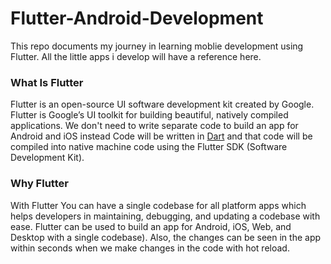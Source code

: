 # Flutter-Android-Development

This repo documents my journey in learning moblie development using Flutter. All the little apps i develop will have a reference here.

### What Is Flutter

Flutter is an open-source UI software development kit created by Google.  Flutter is Google’s UI toolkit for building beautiful, natively compiled applications. We don't need to write separate code to build an app for Android and iOS instead Code will be written in [Dart](https://dart.dev/) and that code will be compiled into native machine code using the Flutter SDK (Software Development Kit).

### Why Flutter

With Flutter You can have a single codebase for all platform apps which helps developers in maintaining, debugging, and updating a codebase with ease. Flutter can be used to build an app for Android, iOS, Web, and Desktop with a single codebase). Also, the changes can be seen in the app within seconds when we make changes in the code with hot reload.
